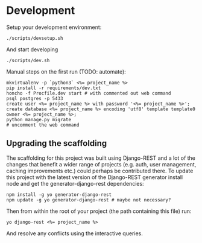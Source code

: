 # Development

Setup your development environment:

    ./scripts/devsetup.sh

And start developing

    ./scripts/dev.sh

Manual steps on the first run (TODO: automate):

    mkvirtualenv -p `python3` <%= project_name %>
    pip install -r requirements/dev.txt
    honcho -f Procfile.dev start # with commented out web command
    psql postgres -p 5433
    create user <%= project_name %> with password '<%= project_name %>';
    create database <%= project_name %> encoding 'utf8' template template0 owner <%= project_name %>;
    python manage.py migrate
    # uncomment the web command

## Upgrading the scaffolding

The scaffolding for this project was built using Django-REST and a lot of the
changes that benefit a wider range of projects (e.g. auth, user management,
caching improvements etc.) could perhaps be contributed there. To update this
project with the latest version of the Django-REST generator install node and
get the generator-django-rest dependencies:

    npm install -g yo generator-django-rest
    npm update -g yo generator-django-rest # maybe not necessary?

Then from within the root of your project (the path containing this file) run:

    yo django-rest <%= project_name %>

And resolve any conflicts using the interactive queries.
